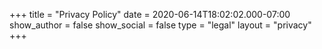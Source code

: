 +++
title = "Privacy Policy"
date = 2020-06-14T18:02:02.000-07:00
show_author = false
show_social = false
type = "legal"
layout = "privacy"
+++



